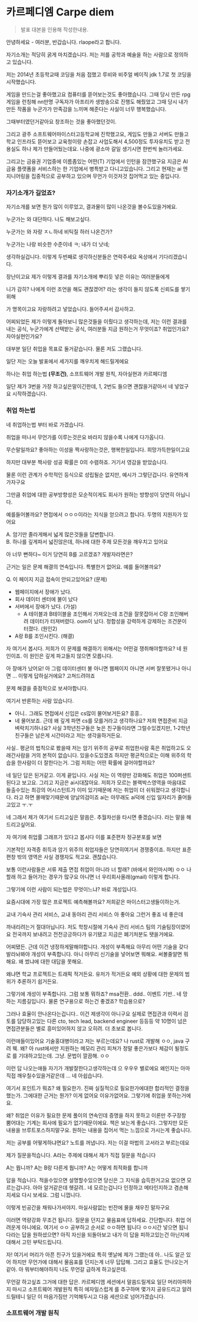 # 카르페디엠 Carpe diem

> 발표 대본을 인용해 작성한내용.

안녕하세요 - 여러분, 반갑습니다. rlaope라고 합니다. 

자기소개는 적당히 굵게 마치겠습니다. 저는 저를 공학과 예술을 하는 사람으로 정의하고 있습니다.

저는 2014년 초등학교때 코딩을 처음 접했고 루비와 비주얼 베이직 jdk 1.7로 첫 코딩을 시작했습니다.

게임을 만드는걸 좋아했고요 컴퓨터를 뜯어보는것도 좋아했습니다. 그때 당시 만든 rpg게임을 런칭해 nn만명 구독자가 아프리카 생방송으로 진행도 해줬었고 그때 당시 내가 만든 작품을 누군가가 만족감을 느끼며 해준다는 사실이 너무 행복했습니다.

그때부터였던거같아요 창조하는 것을 좋아했던것이.

그리고 광주 소프트웨어마이스터고등학교에 진학했고요, 게임도 만들고 서버도 만들고 학교 인프라도 뜯어보고 교육청이랑 손잡고 사업도해서 4,500정도 투자유치도 받고 전용실도 하나 제가 만들어뒀는데요. 나중에 광소마 갈일 생기시면 한번씩 놀러가세요.

그리고는 금융권 기업중에 이름좀있는 어떤(T) 기업에서 인턴을 잠깐했구요 지금은 AI금융 플랫폼을 서비스하는 한 기업에서 병특받고 다니고있습니다. 그리고 현재는 ai 엔지니어링을 집중적으로 공부하고 있으며 무언가 이것저것 집어먹고 있는 중입니다.

### 자기소개가 길었죠?

자기소개를 보면 뭔가 많이 이루었고, 결과물이 많이 나온것을 볼수도있을거에요.

누군가는 와 대단하다. 나도 해보고싶다. 

누군가는 와 자랑 ㅈㄴ하네 비틱질 하러 나온건가?

누군가는 나랑 비슷한 수준이네 ㅋ; 내가 더 낫네; 

생각하실겁니다. 이렇게 두번째로 생각하신분들은 연락주세요 옥상에서 기다리겠습니다.

장난이고요 제가 이렇게 결과를 자기소개에 뿌리듯 넣은 이유는 여러분들에게

니가 감히? 나에게 이런 조언을 해도 괜찮겠어? 라는 생각이 들지 않도록 신뢰도를 쌓기위해

가 명목이고요 자랑하려고 넣었습니다. 들어주셔서 감사하고.

어찌되었든 제가 이렇게 돌아보니 많은것들을 이뤘다고 생각하는데, 저는 이런 결과를 내는 공식, 누군가에게 선택받는 공식, 여러분들 지금 원하는거 무엇이죠? 취업인가요? 자아실현인가요? 

대부분 일단 취업을 목표로 둘거같습니다. 물론 저도 그랬습니다. 

일단 저는 오늘 발표에서 세가지를 깨우치게 해드릴게에요

하나는 취업 하는법 **(무조건)**, 소프트웨어 개발 원칙, 자아실현과 카르페디엠

일단 제가 3번을 가장 하고싶은말이긴한데, 1, 2번도 들으면 괜찮을거같아서 네 넣었구요 시작하겠습니다.

### 취업 하는법

네 취업하는법 부터 바로 가겠습니다.

취업을 떠나서 무언가를 이루는것은요 바라지 않을수록 나에게 다가옵니다.

무슨말일까요? 좋아하는 이성을 짝사랑하는것은, 행복한일입니다. 희망가득한일이고요

하지만 대부분 짝사랑 성공 확률은 0의 수렴하죠. 거기서 영감을 받았습니다.

물론 이런 관계가 수학적인 등식으로 성립될순 없지만, 예시가 그렇단겁니다. 유연하게 가자구요

그만큼 취업에 대한 공부방향성은 모순적이게도 회사가 원하는 방향성이 당연히 아닙니다.

예를들어볼까요? 면접에서 ㅇㅇㅇ이라는 지식을 얻으려고 합니다. 두명의 지원자가 있어요

A. 암기만 졸라게해서 넓게 많은것들을 답변합니다.  
B. 하나를 깊게파서 넓진않은데, 하나에 대한 주제 모든것을 깨우치고 있어요

아 너무 뻔하다~ 이거 당연히 B를 고르겠죠? 개발자라면은?

근거는 일은 문제 해결의 연속입니다. 특별한거 없어요. 예를 들어볼까요?

Q. 이 페이지 지금 접속이 안되고있어요? (문제)
- 웹페이지에서 장애가 났다.
- 회사 데이터 센터에 불이 났다
- 서버에서 장애가 났다. (가설)
  - A 테이블과 B테이블을 조인해서 가져오는데 조건을 잘못잡아서 C랑 조인해버려 데이터가 터져버렸다. oom이 났다. 정합성을 강력하게 강제하는 조건문이 터졌다. (원인2)
- A랑 B를 조인시킨다. (해결)

자 여기서 봅시다. 저희가 이 문제를 해결하기 위해서는 어떤걸 쟁취해야할까요? 네 원인이죠. 이 원인은 깊게 파고들지 않으면 모릅니다.

아 장애가 났어요! 아 그럼 데이터센터 불 아니면 웹페이지 아니면 서버 잘못됐거나 아니면 ... 이렇게 답하실거에요? 고쳐드려야죠

문제 해결을 중점적으로 보셔야합니다. 

여기서 반론하는 사람 있습니다.
- 아니.. 그래도 면접에서 신입은 cs많이 물어보거든요? 흥흥..
- 네 물어보죠. 근데 왜 깊게 파면 cs를 모를거라고 생각하나요? 저희 면접준비 지금 벼락치기하나요? 사실 3학년친구들은 늦은 친구들이라면 그럴수있겠지만, 1-2학년 친구들은 남은게 시간이라고 저는 생각을하거든요.

사실.. 평균의 법칙으로 봤을때 저는 암기 위주의 공부로 취업한사람 혹은 취업하고도 오래간사람을 거의 본적이 없습니다. 있을수도있겠죠 하지만 평균적으로는 이해 위주의 학습을 한사람이 더 잘한다는거. 그럼 저희는 어떤 확률에 걸어야할까요?

네 일단 답은 된거같고. 이게 끝입니다. 사실 저는 이 역량만 강화해도 취업은 100퍼센트 된다고 보고요. 그리고 지금은 ai시대잖아요. 저희가 모르는 블랙박스영역을 마음대로 들출수있는 최강의 어시스턴트가 이미 있기때문에 저는 취업이 더 쉬워졌다고 생각합니다. 라고 하면 몰매맞기때문에 양날의검이죠 ai는 아무래도 ai덕에 신입 일자리가 줄어들고있고 ㅜ.ㅜ

네 그래서 제가 여기서 드리고싶은 말씀은. 추월차선을 타시면 좋겠습니다. 라는 말을 해드리고싶어요.

자 여기에 취업률 그래프가 있다고 봅시다 이를 표준편차 정규분포를 보면

기본적인 자격증 취득과 암기 위주의 취업자들은 당연히여기서 경쟁중이죠. 하지만 표준편창 밖의 영역은 사실 경쟁자도 적고요. 괜찮습니다.

보통 이런사람들은 서류 제출 면접 취업이 아니라 너 할래? (바에서 와인마시며) ㅇㅇ 나할래 하고 들어가는 경우가 많구요 아니면 너 우리회사올래(gmail) 이렇게 합니다.

그렇기에 이런 사람이 되는법은 무엇이느냐? 바로 개성입니다.

요즘시대에 가장 많은 프로젝트 예측해볼까요? 저희같은 마이스터고생들이하는거. 

교내 기숙사 관리 서비스, 교내 동아리 관리 서비스 아 좋아요 그런거 좋죠 네 좋은데

까내리려는거 절대아닙니다. 저도 학창시절에 기숙사 관리 서비스 팀의 기술팀장이였어요 전국까지 보내려고 전전긍긍하다가 유기됐고 지금은 폐기처분도 됏을거에요.

어찌됐든. 근데 이건 냉정하게말해야합니다. 개성이 부족해요 아무리 어떤 기술을 갖다발라놔봐야 개성이 부족합니다. 아니 아무리 신기술을 넣어보면 뭐해요. 써볼줄알면 뭐해요. 왜 썼냐에 대한 대답을 못해요.

왜냐면 학교 프로젝트는 트래픽 적거든요. 유저가 적거든요 예외 상황에 대한 문제의 범위가 추론하기 쉽거든요.

그렇기에 개성이 부족합니다. 그럼 보통 뭐하죠? msa전환.. ddd.. 이벤트 기반.. 네 망하는 지름길입니다. 물론 연구용으로 하는건 좋겠죠? 학습용으로?

그러나 효율이 안나온다는겁니다.. 이건 제생각이 아니구요 실제로 면접관과 이력서 검토를 담당하고있는 다른 cto, tech lead, backend engineer 등등등 약 10명이 넘은 면접관분들은 별로 흥미있어하지 않고 오히려. 더 초보로 봅니다.

이런애들이있어요 기술홍대병이라고 저는 부르는데요? 나 rust로 개발해 ㅇㅇ, java 구려 웩. 왜? 아 rust에서만 지원하는 메모리 관리 피쳐가 정말 좋은가보다 체감이 될정도로 를 기대하고있는데. 그냥. 문법이 깔끔해. ㅇㅇ

이런 답 나오는애들 자기가 개발잘한다고생각하는데 으 우우우 별로에요 왜인지는 아마 직접 깨우칠수있을거같은데 ... 네 아쉽습니다. 

여기서 포인트가 뭐죠? 왜 필요한가. 진짜 실질적으로 필요한가에대한 합리적인 결정을 했는가. 그에대한 근거는 뭔가? 이게 없어요 이유가없어요. 그렇기에 취업을 못하는거에요.

왜? 취업은 이유가 필요한 문제 풀이의 연속인데 증명을 하지 못하고 이론만 주구장창 뿜어대는 기계는 회사에 필요가 없기때문이에요. 책은 보는게 좋습니다. 그렇지만 모든 내용을 브루트포스하지말구요. 원하는 내용을 집어서 먹는 느낌으로 가시는게 좋습니다.

저는 공부를 어떻게하냐면요? 노트를 꺼냅니다. 저는 이걸 마법의 고서라고 부르는데요

제가 질문을적습니다. A라는 주제에 대해서 제가 직접 질문을 적습니다

A는 뭡니까? A는 B랑 다른게 뭡니까? A는 어떻게 최적화를 합니까

답을 적습니다. 적을수있으면 설명할수있으면 당신은 그 지식을 습득한거고요 없으면 모르는겁니다. 아아 알거같은데 헷갈려.. 네 모르는겁니다 인정하고 메타인지하고 겸손해지세요 다시 보세요. 그럼 니껍니다.

이렇게 빈공간을 채워나가셔야지. 마실사람없는 빈잔에 물을 채우진 말자구요

이러면 역량강화 무조건 됩니다. 질문을 던지고 물음표에 답하세요. 간단합니다. 취업 어려운게 아니에요. 여기서 ㅇㅇ 공부하고 순서로 ㅇㅇ하면 됩니다 ㅇㅇ시간 넣으면 됩니다라는 답을 원하셨으면? 아직 자신을 되돌아보고 내가 이 답을 피하고있는건 아닌지에 대해서 고민 부탁드립니다.

자! 여기서 머리가 아픈 친구가 있을거에요 특히 옛날에 제가 그랬는데
아.. 나도 알곤 있어 하지만 무언가에 대해서 물음표를 던지는게 너무 답답해. 그리고 효율도 안나오는거같아. 아 뭐부터해야하지 나도 무언갈 급하게 하고싶은데.

무언갈 하고싶죠 그거에 대한 답은. 카르페디엠 세션에서 말씀드릴게요 일단 머리아파하지 마시고 소프트웨어 개발원칙 특히 에자일스럽게 를 추구하며 몇가지 공유드리고 알려드릴테니 일단 이 마음가짐만 기억해두시고 다음 세션으로 넘어가겠습니다.



### 소프트웨어 개발 원칙
